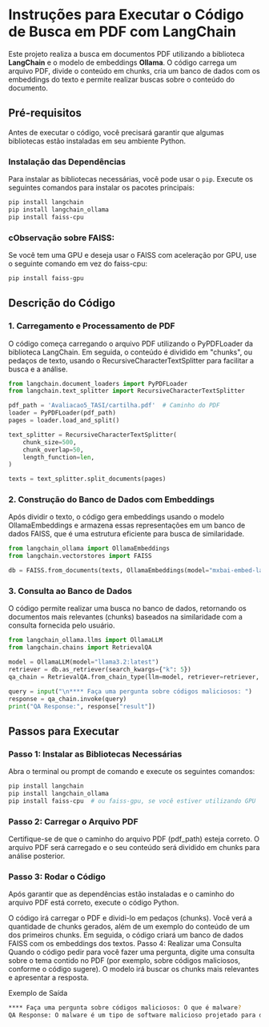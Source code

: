 # Instruções para Executar o Código de Busca em PDF com LangChain

Este projeto realiza a busca em documentos PDF utilizando a biblioteca **LangChain** e o modelo de embeddings **Ollama**. O código carrega um arquivo PDF, divide o conteúdo em chunks, cria um banco de dados com os embeddings do texto e permite realizar buscas sobre o conteúdo do documento.

## Pré-requisitos

Antes de executar o código, você precisará garantir que algumas bibliotecas estão instaladas em seu ambiente Python.

### Instalação das Dependências

Para instalar as bibliotecas necessárias, você pode usar o `pip`. Execute os seguintes comandos para instalar os pacotes principais:

```bash
pip install langchain
pip install langchain_ollama
pip install faiss-cpu
```
### cObservação sobre FAISS:
Se você tem uma GPU e deseja usar o FAISS com aceleração por GPU, use o seguinte comando em vez do faiss-cpu:

```bash
pip install faiss-gpu
```
## Descrição do Código
### 1. Carregamento e Processamento de PDF
O código começa carregando o arquivo PDF utilizando o PyPDFLoader da biblioteca LangChain. Em seguida, o conteúdo é dividido em "chunks", ou pedaços de texto, usando o RecursiveCharacterTextSplitter para facilitar a busca e a análise.
```python
from langchain.document_loaders import PyPDFLoader
from langchain.text_splitter import RecursiveCharacterTextSplitter

pdf_path = 'Avaliacao5_TASI/cartilha.pdf'  # Caminho do PDF
loader = PyPDFLoader(pdf_path)
pages = loader.load_and_split()

text_splitter = RecursiveCharacterTextSplitter(
    chunk_size=500,
    chunk_overlap=50,
    length_function=len,
)

texts = text_splitter.split_documents(pages)
```
### 2. Construção do Banco de Dados com Embeddings
Após dividir o texto, o código gera embeddings usando o modelo OllamaEmbeddings e armazena essas representações em um banco de dados FAISS, que é uma estrutura eficiente para busca de similaridade.

```python
from langchain_ollama import OllamaEmbeddings
from langchain.vectorstores import FAISS

db = FAISS.from_documents(texts, OllamaEmbeddings(model="mxbai-embed-large"))
```
### 3. Consulta ao Banco de Dados
O código permite realizar uma busca no banco de dados, retornando os documentos mais relevantes (chunks) baseados na similaridade com a consulta fornecida pelo usuário.
```python python
from langchain_ollama.llms import OllamaLLM
from langchain.chains import RetrievalQA

model = OllamaLLM(model="llama3.2:latest")
retriever = db.as_retriever(search_kwargs={"k": 5})
qa_chain = RetrievalQA.from_chain_type(llm=model, retriever=retriever, chain_type="stuff")

query = input("\n**** Faça uma pergunta sobre códigos maliciosos: ")
response = qa_chain.invoke(query)
print("QA Response:", response["result"])
```
## Passos para Executar
### Passo 1: Instalar as Bibliotecas Necessárias
Abra o terminal ou prompt de comando e execute os seguintes comandos:
```bash
pip install langchain
pip install langchain_ollama
pip install faiss-cpu  # ou faiss-gpu, se você estiver utilizando GPU
```
### Passo 2: Carregar o Arquivo PDF
Certifique-se de que o caminho do arquivo PDF (pdf_path) esteja correto. O arquivo PDF será carregado e o seu conteúdo será dividido em chunks para análise posterior.

### Passo 3: Rodar o Código
Após garantir que as dependências estão instaladas e o caminho do arquivo PDF está correto, execute o código Python.

O código irá carregar o PDF e dividi-lo em pedaços (chunks).
Você verá a quantidade de chunks gerados, além de um exemplo do conteúdo de um dos primeiros chunks.
Em seguida, o código criará um banco de dados FAISS com os embeddings dos textos.
Passo 4: Realizar uma Consulta
Quando o código pedir para você fazer uma pergunta, digite uma consulta sobre o tema contido no PDF (por exemplo, sobre códigos maliciosos, conforme o código sugere). O modelo irá buscar os chunks mais relevantes e apresentar a resposta.

Exemplo de Saída
```bash
**** Faça uma pergunta sobre códigos maliciosos: O que é malware?
QA Response: O malware é um tipo de software malicioso projetado para danificar ou explorar qualquer dispositivo, serviço ou rede...
```
